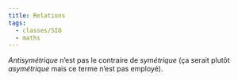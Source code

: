 ```yaml
---
title: Relations
tags:
  - classes/SIO
  - maths
---
```


*Antisymétrique* n’est pas le contraire de *symétrique* (ça serait plutôt *asymétrique* mais ce terme n’est pas employé).